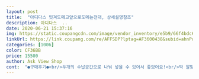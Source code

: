```yaml
---
layout: post 
title:  "아디다스 빗겨도메고앞으로도메는전대, 상세설명참조" 
description: 아디다스  ..
date: 2020-06-21 15:37:16 
img: https://static.coupangcdn.com/image/vendor_inventory/e5b9/66f4bdc6f2fb1877369dd8ed48eb920ab53f971231cdff16dd07242f4182.jpg 
linkUrl: https://link.coupang.com/re/AFFSDP?lptag=AF3600438&subid=ahnPublicAsk&pageKey=291060027&itemId=920836427&vendorItemId=5292630386&traceid=V0-113-b02b36cce2e81f63 
categories: [1006] 
color: CF36BB 
price: 15500 
author: Ask View Shop 
cont:  "●구매후기●<br/>두개의 수납공간으로 나눠 넣을 수 있어서 좋았어요!<br/>딱 알맞는 사이즈 마음에드는 사이즈였어요<br/>상품사진 봤을땐 작네? 싶었는데 막상 실물로 보니<br/>여행갈때 잘매고 다닙니당 디자인도 심플해서 어디에나 잘어울려요 최고<br/>여행시 유용하게 잘썼네요<br/>착용하고 어디든 갈 수 있을 것 같아요<br/>크진않았지만 속은 여권이랑 잡다한거넣기딱좋아요<br/>" 
---
```

